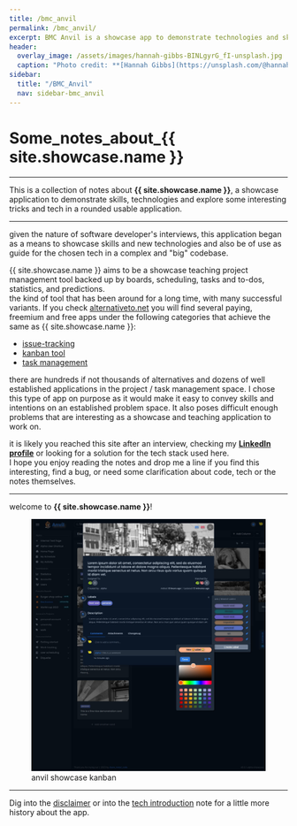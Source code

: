 ```yaml
---
title: /bmc_anvil
permalink: /bmc_anvil/
excerpt: BMC Anvil is a showcase app to demonstrate technologies and skills
header:
  overlay_image: /assets/images/hannah-gibbs-BINLgyrG_fI-unsplash.jpg
  caption: "Photo credit: **[Hannah Gibbs](https://unsplash.com/@hannahmgibbs?utm_source=unsplash&utm_medium=referral&utm_content=creditCopyText)** on [unsplash](https://unsplash.com/s/photos/forge?license=free&utm_source=unsplash&utm_medium=referral&utm_content=creditCopyText)"
sidebar:
  title: "/BMC_Anvil"
  nav: sidebar-bmc_anvil
---
```


# Some_notes_about_{{ site.showcase.name }}
---

This is a collection of notes about **{{ site.showcase.name }}**, a showcase application to demonstrate skills, technologies and explore
some interesting tricks and tech in a rounded usable application.

---

given the nature of software developer's interviews, this application began as a means to showcase skills and new technologies and also be
of use as guide for the chosen tech in a complex and "big" codebase.<br>

{{ site.showcase.name }} aims to be a showcase teaching project management tool backed up by boards, scheduling, tasks and to-dos,
statistics, and predictions.<br>
the kind of tool that has been around for a long time, with many successful variants. If you check [alternativeto.net](https://alternativeto.net/)
you will find several paying, freemium and free apps under the following categories that achieve the same as {{ site.showcase.name }}:

* [issue-tracking](https://alternativeto.net/category/developer-tools/issue-tracking/)
* [kanban tool](https://alternativeto.net/browse/search/?q=kanban)
* [task management](https://alternativeto.net/category/productivity/task-management/)

there are hundreds if not thousands of alternatives and dozens of well established applications in the project / task management space. I
chose this type of app on purpose as it would make it easy to convey skills and intentions on an established problem space. It also poses
difficult enough problems that are interesting as a showcase and teaching application to work on.

it is likely you reached this site after an interview, checking my **[LinkedIn profile](https://www.linkedin.com/in/johnnyvera)** or
looking for a solution for the tech stack used here.<br>
I hope you enjoy reading the notes and drop me a line if you find this interesting, find a bug, or need some clarification about code, tech
or the notes themselves.

---

welcome to **{{ site.showcase.name }}**!

<figure>
    <a href="/assets/images/hero-kanban-dark.jpeg">
    <img src="/assets/images/hero-kanban-dark.jpeg" alt="anvil showcase kanban"></a>
  	<figcaption>anvil showcase kanban</figcaption>
</figure>

---

Dig into the [disclaimer](/bmc-anvil-intro-disclaimer) or into the [tech introduction](/bmc-anvil-tech-intro) note for a little more history
about the app.

